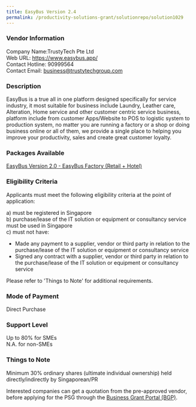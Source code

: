 ```yaml
---
title: EasyBus Version 2.4
permalink: /productivity-solutions-grant/solutionrepo/solution1029
---
```


### Vendor Information
Company Name:TrustyTech Pte Ltd <br>Web URL: https://www.easybus.app/ <br>Contact Hotline: 90999564 <br>Contact Email: business@trustytechgroup.com <br>

### Description

EasyBus is a true all in one platform designed specifically for service industry, it most suitable for business include Laundry, Leather care, Alteration, Home service and other customer centric service business, platform include from customer Apps/Website to POS to logistic system to production system, no matter you are running a factory or a shop or doing business online or all of them, we provide a single place to helping you improve your productivity, sales and create great customer loyalty.

### Packages Available

<a href='https://www.gobusiness.gov.sg/images/psg/Desensitised_Trustytech_20200331_Annex_3_Part_6.pdf' target='_blank'>EasyBus Version 2.0 - EasyBus Factory (Retail + Hotel)</a>

### Eligibility Criteria

Applicants must meet the following eligibility criteria at the point of application:

a) must be registered in Singapore <br>
b) purchase/lease of the IT solution or equipment or consultancy service must be used in Singapore <br>
c) must not have:
- Made any payment to a supplier, vendor or third party in relation to the purchase/lease of the IT solution or equipment or consultancy service
- Signed any contract with a supplier, vendor or third party in relation to the purchase/lease of the IT solution or equipment or consultancy service

Please refer to 'Things to Note' for additional requirements.

### Mode of Payment
Direct Purchase

### Support Level
Up to 80% for SMEs <br>
N.A. for non-SMEs

### Things to Note
Minimum 30% ordinary shares (ultimate individual ownership) held directly/indirectly by Singaporean/PR

Interested companies can get a quotation from the pre-approved vendor, before applying for the PSG through the <a target='_blank' href='https://www.businessgrants.gov.sg/'>Business Grant Portal (BGP)</a>.
